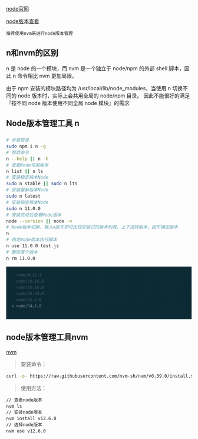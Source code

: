 


[node官网](http://nodejs.cn/api/)

[node版本查看](https://nodejs.org/download/release/)

`推荐使用nvm来进行node版本管理`

## n和nvm的区别

 n 是 node 的一个模块，而 nvm 是一个独立于 node/npm 的外部 shell 脚本，因此 n 命令相比 nvm 更加局限。

由于 npm 安装的模块路径均为 /usr/local/lib/node_modules，当使用 n 切换不同的 node 版本时，实际上会共用全局的 node/npm 目录。 因此不能很好的满足『按不同 node 版本使用不同全局 node 模块』的需求


## Node版本管理工具 n
### 

```bash
# 全局安装
sudo npm i n -g
# 帮助命令
n --help || n -h
# 查看Node可用版本
n list || n ls
# 安装稳定版本Node
sudo n stable || sudo n lts
# 安装最新版本Node
sudo n latest
# 安装指定版本Node
sudo n 11.0.0
# 安装完成后查看Node版本
node --version || node -v
# Node版本切换，输入n回车即可出现安装过的版本列表，上下选择版本，回车确定版本
n
# 指定Node版本执行脚本
n use 11.0.0 test.js
# 删除某个版本
n rm 11.0.0
```

<img src="./static/screenshot/WX20200504-164515@2x.png" alt="" style="width: 600px;">

## node版本管理工具nvm

[nvm](https://github.com/nvm-sh/nvm)

> 安装命令：

```bash
curl -o- https://raw.githubusercontent.com/nvm-sh/nvm/v0.39.0/install.sh | bash
```

> 使用方法：

```bash
// 查看node版本
nvm ls
// 安装node版本
nvm install v12.6.0
// 选择node版本
nvm use v12.6.0
```